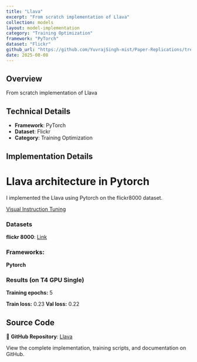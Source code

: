 ```yaml
---
title: "Llava"
excerpt: "From scratch implementation of Llava"
collection: models
layout: model-implementation
category: "Training Optimization"
framework: "PyTorch"
dataset: "Flickr"
github_url: "https://github.com/YuvrajSingh-mist/Paper-Replications/tree/master/Llava"
date: 2025-08-08
---
```


## Overview
From scratch implementation of Llava

## Technical Details
- **Framework**: PyTorch
- **Dataset**: Flickr
- **Category**: Training Optimization

## Implementation Details

# Llava architecture in Pytorch

I implemented the Llava using Pytorch on the flickr8000 dataset.

[Visual Instruction Tuning](https://arxiv.org/abs/2304.08485)


### Datasets

**flickr 8000**: [Link](https://www.kaggle.com/datasets/adityajn105/flickr8k)

### Frameworks:
**Pytorch**


### Results (on T4 GPU Single)

**Training epochs:** 5

**Train loss:** 0.23
**Val loss:** 0.22

## Source Code
📁 **GitHub Repository**: [Llava](https://github.com/YuvrajSingh-mist/Paper-Replications/tree/master/Llava)

View the complete implementation, training scripts, and documentation on GitHub.
